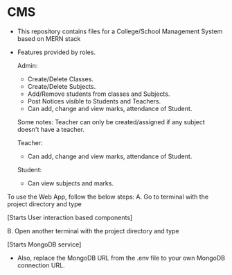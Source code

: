 # CMS
- This repository contains files for a College/School Management System based on MERN stack
- Features provided by roles.
  
    Admin:
    -  Create/Delete Classes.
    -  Create/Delete Subjects.
    -  Add/Remove students from classes and Subjects.
    -  Post Notices visible to Students and Teachers.
    -  Can add, change and view marks, attendance of Student.
    
    Some notes: Teacher can only be created/assigned if any subject doesn't have a teacher.
    
    Teacher:
    - Can add, change and view marks, attendance of Student.
    
    Student:
    - Can view subjects and marks.
      
To use the Web App, follow the below steps:
A. Go to terminal with the project directory and type 
  <cd frontend />
  <npm start/>

  [Starts User interaction based components]
  
B. Open another terminal with the project directory and type 
  <cd backend />
  <npm start/>
  
  [Starts MongoDB service]

  - Also, replace the MongoDB URL from the .env file to your own MongoDB connection URL.

